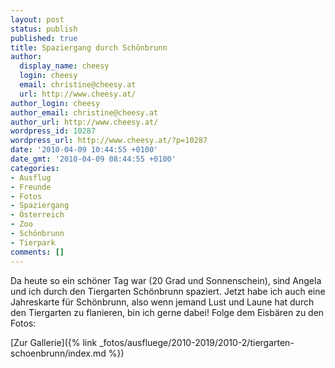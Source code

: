 ```yaml
---
layout: post
status: publish
published: true
title: Spaziergang durch Schönbrunn
author:
  display_name: cheesy
  login: cheesy
  email: christine@cheesy.at
  url: http://www.cheesy.at/
author_login: cheesy
author_email: christine@cheesy.at
author_url: http://www.cheesy.at/
wordpress_id: 10287
wordpress_url: http://www.cheesy.at/?p=10287
date: '2010-04-09 10:44:55 +0100'
date_gmt: '2010-04-09 08:44:55 +0100'
categories:
- Ausflug
- Freunde
- Fotos
- Spaziergang
- Österreich
- Zoo
- Schönbrunn
- Tierpark
comments: []
---
```

<!--:de-->Da heute so ein schöner Tag war (20 Grad und Sonnenschein), sind Angela und ich durch den Tiergarten Schönbrunn spaziert. Jetzt habe ich auch eine Jahreskarte für Schönbrunn, also wenn jemand Lust und Laune hat durch den Tiergarten zu flanieren, bin ich gerne dabei! Folge dem Eisbären zu den Fotos:
[Zur Gallerie]({% link _fotos/ausfluege/2010-2019/2010-2/tiergarten-schoenbrunn/index.md %})
